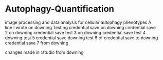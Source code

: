 # Autophagy-Quantification
image processing and data analysis for cellular autophagy phenotypes
A line I wrote on downing
Testing credential save on downing
credential save 2 on downing
credential save test 3 on downing
credential save test 4 downing
test 5 credential save downing
test 6 of credential save to downing
credential save 7 from downing

changes made in rstudio from downing
